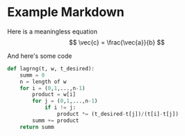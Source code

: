 # Example Markdown
Here is a meaningless equation    
$$
\vec{c} = \frac{\vec{a}}{b}
$$


And here's some code

```python
def lagrng(t, w, t_desired):
    summ = 0
    n = length of w
    for i = (0,1,...,n-1)
        product = w[i]
        for j = (0,1,...,n-1)
            if i != j:
                product *= (t_desired-t[j])/(t[i]-t[j])
        summ += product    
    return summ
```
